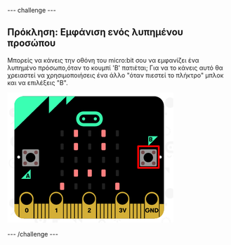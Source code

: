 --- challenge ---

## Πρόκληση: Εμφάνιση ενός λυπημένου προσώπου

Μπορείς να κάνεις την οθόνη του micro:bit σου να εμφανίζει ένα λυπημένο πρόσωπο,όταν το κουμπί 'Β' πατιέται; Για να το κάνεις αυτό θα χρειαστεί να χρησιμοποιήσεις ένα άλλο "όταν πιεστεί το πλήκτρο" μπλοκ και να επιλέξεις "Β".

![στιγμιότυπο οθόνης](images/badge-sad-emulator.png)

--- /challenge ---